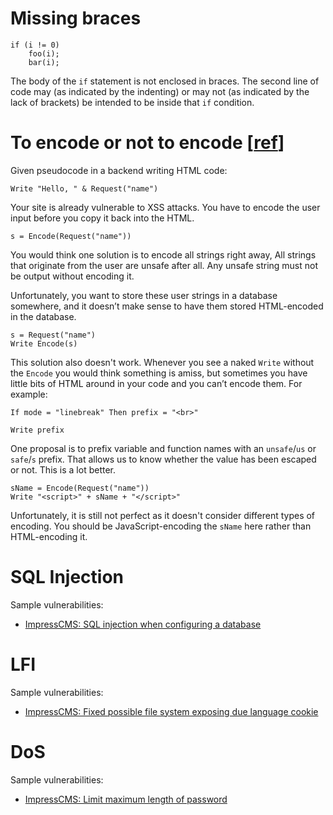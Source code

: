 # Missing braces

```
if (i != 0)
    foo(i);
    bar(i);
```

The body of the `if` statement is not enclosed in braces.  The second line of code may (as indicated by the indenting) or may not (as indicated by the lack of brackets) be intended to be inside that `if` condition.

# To encode or not to encode [[ref](https://www.joelonsoftware.com/2005/05/11/making-wrong-code-look-wrong/)]

Given pseudocode in a backend writing HTML code:

```
Write "Hello, " & Request("name")
```

Your site is already vulnerable to XSS attacks. You have to encode the user input before you copy it back into the HTML.

```
s = Encode(Request("name"))
```

You would think one solution is to encode all strings right away,  All strings that originate from the user are unsafe after all. Any unsafe string must not be output without encoding it.

Unfortunately, you want to store these user strings in a database somewhere, and it doesn’t make sense to have them stored HTML-encoded in the database.

```
s = Request("name")
Write Encode(s)
```

This solution also doesn't work.  Whenever you see a naked `Write` without the `Encode` you would think something is amiss, but sometimes you have little bits of HTML around in your code and you can’t encode them.  For example:

```
If mode = "linebreak" Then prefix = "<br>"

Write prefix
```

One proposal is to prefix variable and function names with an `unsafe`/`us` or `safe`/`s` prefix.  That allows us to know whether the value has been escaped or not.  This is a lot better.

```
sName = Encode(Request("name"))
Write "<script>" + sName + "</script>"
```

Unfortunately, it is still not perfect as it doesn't consider different types of encoding.  You should be JavaScript-encoding the `sName` here rather than HTML-encoding it.


# SQL Injection

Sample vulnerabilities:

* [ImpressCMS: SQL injection when configuring a database](https://hackerone.com/reports/983710)

# LFI

Sample vulnerabilities:

* [ImpressCMS: Fixed possible file system exposing due language cookie](https://github.com/ImpressCMS/impresscms/pull/821/files)

# DoS

Sample vulnerabilities:

* [ImpressCMS: Limit maximum length of password](https://github.com/ImpressCMS/impresscms/pull/836)